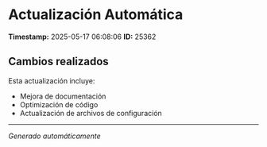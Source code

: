 # Actualización Automática

**Timestamp:** 2025-05-17 06:08:06
**ID:** 25362

## Cambios realizados

Esta actualización incluye:
- Mejora de documentación
- Optimización de código
- Actualización de archivos de configuración

---
*Generado automáticamente*
